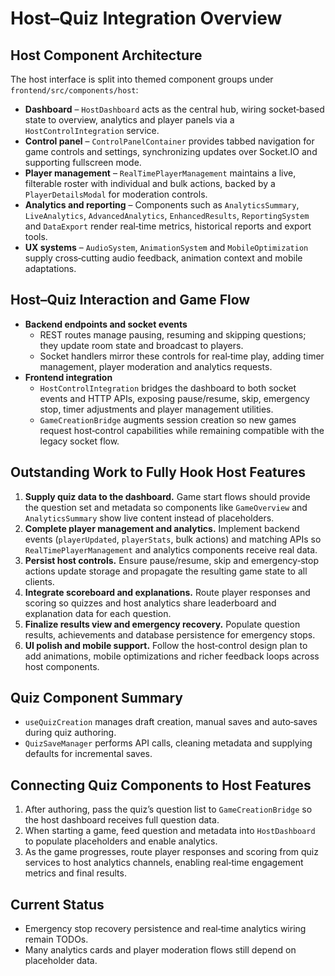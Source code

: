 # Host–Quiz Integration Overview

## Host Component Architecture

The host interface is split into themed component groups under `frontend/src/components/host`:

- **Dashboard** – `HostDashboard` acts as the central hub, wiring socket‑based state to overview, analytics and player panels via a `HostControlIntegration` service.
- **Control panel** – `ControlPanelContainer` provides tabbed navigation for game controls and settings, synchronizing updates over Socket.IO and supporting fullscreen mode.
- **Player management** – `RealTimePlayerManagement` maintains a live, filterable roster with individual and bulk actions, backed by a `PlayerDetailsModal` for moderation controls.
- **Analytics and reporting** – Components such as `AnalyticsSummary`, `LiveAnalytics`, `AdvancedAnalytics`, `EnhancedResults`, `ReportingSystem` and `DataExport` render real‑time metrics, historical reports and export tools.
- **UX systems** – `AudioSystem`, `AnimationSystem` and `MobileOptimization` supply cross‑cutting audio feedback, animation context and mobile adaptations.

## Host–Quiz Interaction and Game Flow

- **Backend endpoints and socket events**
  - REST routes manage pausing, resuming and skipping questions; they update room state and broadcast to players.
  - Socket handlers mirror these controls for real‑time play, adding timer management, player moderation and analytics requests.
- **Frontend integration**
  - `HostControlIntegration` bridges the dashboard to both socket events and HTTP APIs, exposing pause/resume, skip, emergency stop, timer adjustments and player management utilities.
  - `GameCreationBridge` augments session creation so new games request host‑control capabilities while remaining compatible with the legacy socket flow.

## Outstanding Work to Fully Hook Host Features

1. **Supply quiz data to the dashboard.** Game start flows should provide the question set and metadata so components like `GameOverview` and `AnalyticsSummary` show live content instead of placeholders.
2. **Complete player management and analytics.** Implement backend events (`playerUpdated`, `playerStats`, bulk actions) and matching APIs so `RealTimePlayerManagement` and analytics components receive real data.
3. **Persist host controls.** Ensure pause/resume, skip and emergency‑stop actions update storage and propagate the resulting game state to all clients.
4. **Integrate scoreboard and explanations.** Route player responses and scoring so quizzes and host analytics share leaderboard and explanation data for each question.
5. **Finalize results view and emergency recovery.** Populate question results, achievements and database persistence for emergency stops.
6. **UI polish and mobile support.** Follow the host‑control design plan to add animations, mobile optimizations and richer feedback loops across host components.

## Quiz Component Summary

- `useQuizCreation` manages draft creation, manual saves and auto‑saves during quiz authoring.
- `QuizSaveManager` performs API calls, cleaning metadata and supplying defaults for incremental saves.

## Connecting Quiz Components to Host Features

1. After authoring, pass the quiz’s question list to `GameCreationBridge` so the host dashboard receives full question data.
2. When starting a game, feed question and metadata into `HostDashboard` to populate placeholders and enable analytics.
3. As the game progresses, route player responses and scoring from quiz services to host analytics channels, enabling real‑time engagement metrics and final results.

## Current Status

- Emergency stop recovery persistence and real‑time analytics wiring remain TODOs.
- Many analytics cards and player moderation flows still depend on placeholder data.

